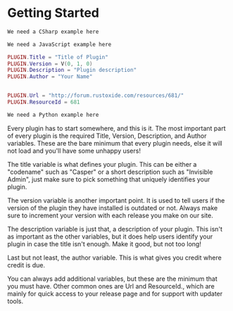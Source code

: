 # Getting Started

``` csharp
We need a CSharp example here
```

``` javascript
We need a JavaScript example here
```

``` lua
PLUGIN.Title = "Title of Plugin"
PLUGIN.Version = V(0, 1, 0)
PLUGIN.Description = "Plugin description"
PLUGIN.Author = "Your Name"


PLUGIN.Url = "http://forum.rustoxide.com/resources/681/"
PLUGIN.ResourceId = 681
```

``` python
We need a Python example here
```

Every plugin has to start somewhere, and this is it. The most important part of every plugin is the required Title, Version, Description, and Author variables. These are the bare minimum that every plugin needs, else it will not load and you'll have some unhappy users!

The title variable is what defines your plugin. This can be either a "codename" such as "Casper" or a short description such as "Invisible Admin", just make sure to pick something that uniquely identifies your plugin.

The version variable is another important point. It is used to tell users if the version of the plugin they have installed is outdated or not. Always make sure to increment your version with each release you make on our site.

The description variable is just that, a description of your plugin. This isn't as important as the other variables, but it does help users identify your plugin in case the title isn't enough. Make it good, but not too long!

Last but not least, the author variable. This is what gives you credit where credit is due.

You can always add additional variables, but these are the minimum that you must have. Other common ones are Url and ResourceId., which are mainly for quick access to your release page and for support with updater tools.
